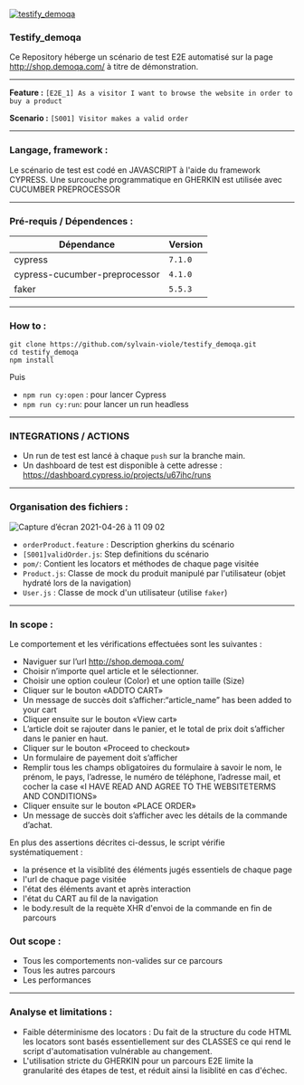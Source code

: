 [![testify_demoqa](https://img.shields.io/endpoint?url=https://dashboard.cypress.io/badge/simple/u67ihc&style=for-the-badge&logo=cypress)](https://dashboard.cypress.io/projects/u67ihc/runs)

### Testify_demoqa
Ce Repository héberge un scénario de test E2E automatisé sur la page http://shop.demoqa.com/ à titre de démonstration.

---

**Feature :**
`[E2E_1] As a visitor I want to browse the website in order to buy a product`

**Scenario :**
`[S001] Visitor makes a valid order`

---

### Langage, framework :
Le scénario de test est codé en JAVASCRIPT à l'aide du framework CYPRESS.
Une surcouche programmatique en GHERKIN est utilisée avec CUCUMBER PREPROCESSOR

___

### Pré-requis / Dépendences :

| Dépendance                    	| Version 	|
|-------------------------------	|---------	|
| cypress                       	| `7.1.0` 	|
| cypress-cucumber-preprocessor 	| `4.1.0` 	|
| faker                         	| `5.5.3` 	|

---

### How to :
```
git clone https://github.com/sylvain-viole/testify_demoqa.git
cd testify_demoqa
npm install
```
Puis 
- `npm run cy:open` : pour lancer Cypress 
- `npm run cy:run`: pour lancer un run headless

---

### INTEGRATIONS / ACTIONS
- Un run de test est lancé à chaque `push` sur la branche main.
- Un dashboard de test est disponible à cette adresse : https://dashboard.cypress.io/projects/u67ihc/runs

---

### Organisation des fichiers :

![Capture d’écran 2021-04-26 à 11 09 02](https://user-images.githubusercontent.com/71819292/116058164-d7696c80-a67f-11eb-8528-7d42a977eb1f.png)

- `orderProduct.feature` : Description gherkins du scénario
- `[S001]validOrder.js`: Step definitions du scénario
- `pom/`: Contient les locators et méthodes de chaque page visitée
- `Product.js`: Classe de mock du produit manipulé par l'utilisateur (objet hydraté lors de la navigation)
- `User.js` : Classe de mock d'un utilisateur (utilise `faker`)

---

### In scope :
Le comportement et les vérifications effectuées sont les suivantes :
- Naviguer sur l’url http://shop.demoqa.com/
- Choisir n’importe quel article et le sélectionner.
- Choisir une option couleur (Color) et une option taille (Size)
- Cliquer sur le bouton «ADDTO CART»
- Un message de succès doit s’afficher:“article_name” has been added to your cart
- Cliquer ensuite sur le bouton «View cart»
- L’article doit se rajouter dans le panier, et le total de prix doit s’afficher dans le panier en haut.
- Cliquer sur le bouton «Proceed to checkout»
- Un formulaire de payement doit s’afficher
- Remplir tous les champs obligatoires du formulaire à savoir le nom, le prénom, le pays, l’adresse, le numéro de téléphone, l’adresse mail, et cocher la case «I HAVE READ AND AGREE TO THE WEBSITETERMS AND CONDITIONS»
- Cliquer ensuite sur le bouton «PLACE ORDER»
- Un message de succès doit s’afficher avec les détails de la commande d’achat.

En plus des assertions décrites ci-dessus, le script vérifie systématiquement :
- la présence et la visiblité des éléments jugés essentiels de chaque page
- l'url de chaque page visitée
- l'état des éléments avant et après interaction
- l'état du CART au fil de la navigation
- le body.result de la requète XHR d'envoi de la commande en fin de parcours

### Out scope :
- Tous les comportements non-valides sur ce parcours
- Tous les autres parcours
- Les performances

---

### Analyse et limitations :
- Faible déterminisme des locators : Du fait de la structure du code HTML les locators sont basés essentiellement sur des CLASSES ce qui rend le script d'automatisation vulnérable au changement.
- L'utilisation stricte du GHERKIN pour un parcours E2E limite la granularité des étapes de test, et réduit ainsi la lisiblité en cas d'échec.
